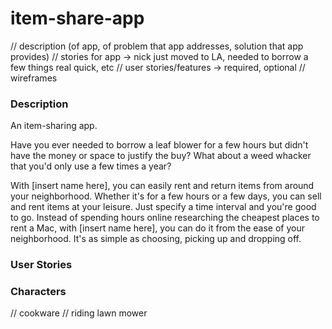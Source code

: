 # item-share-app

// description (of app, of problem that app addresses, solution that app provides)
// stories for app -> nick just moved to LA, needed to borrow a few things real quick, etc
// user stories/features -> required, optional
// wireframes



### Description
An item-sharing app.  

Have you ever needed to borrow a leaf blower for a few hours but didn't have the money or space to justify the buy? What about a weed whacker that you'd only use a few times a year? 

With [insert name here], you can easily rent and return items from around your neighborhood. Whether it's for a few hours or a few days, you can sell and rent items at your leisure. Just specify a time interval and you're good to go. Instead of spending hours online researching the cheapest places to rent a Mac, with [insert name here], you can do it from the ease of your neighborhood. It's as simple as choosing, picking up and dropping off. 

### User Stories 




### Characters
// cookware
// riding lawn mower
